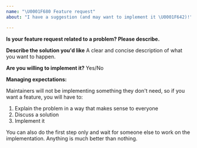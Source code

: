 ```yaml
---
name: "\U0001F680 Feature request"
about: "I have a suggestion (and may want to implement it \U0001F642)!"

---
```


__Is your feature request related to a problem? Please describe.__

__Describe the solution you'd like__
A clear and concise description of what you want to happen.

__Are you willing to implement it?__
Yes/No

__Managing expectations:__

Maintainers will not be implementing something they don't need, so if you want a feature, you will have to:

1. Explain the problem in a way that makes sense to everyone
2. Discuss a solution
3. Implement it

You can also do the first step only and wait for someone else to work on the implementation. Anything is much better than nothing.
